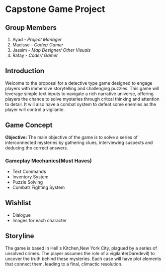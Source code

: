 #  **Capstone Game Project**

## **Group Members**
1. Ayad - _Project Manager_
2. Macisse - _Coder/ Gamer_
3. Jassim - _Map Designer/ Other Visuals_
4. Rafay - _Coder/ Gamer_

## Introduction
Welcome to the proposal for a detective type game designed to engage players with immersive storytelling and challenging puzzles. This game will leverage simple text inputs to navigate a rich narrative universe, offering players the chance to solve mysteries through critcal thinking and attention to detail. It will also have a combat system to defeat some enemies as the player will control a vigilante.

## Game Concept

**Objective:** The main objective of the game is to solve a series of interconnected mysteries by gathering clues, interviewing suspects and deducing the correct answers.

### Gameplay Mechanics(Must Haves)
- Text Commands
- Inventory System
- Puzzle Solving
- Combat/ Fighting System

## Wishlist
- Dialogue
- Images for each character

## Storyline
The game is based in Hell's Kitchen,New York City, plagued by a series of unsolved crimes. The player assumes the role of a vigilante(Daredevil) to uncover the truth behind these mysteries. Each case will have plot elements that connect them, leading to a final, climactic resolution.

